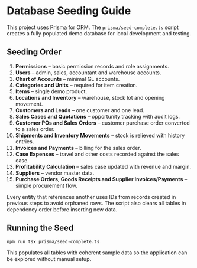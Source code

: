 # Database Seeding Guide

This project uses Prisma for ORM. The `prisma/seed-complete.ts` script creates a fully populated demo database for local development and testing.

## Seeding Order

1. **Permissions** – basic permission records and role assignments.
2. **Users** – admin, sales, accountant and warehouse accounts.
3. **Chart of Accounts** – minimal GL accounts.
4. **Categories and Units** – required for item creation.
5. **Items** – single demo product.
6. **Locations and Inventory** – warehouse, stock lot and opening movement.
7. **Customers and Leads** – one customer and one lead.
8. **Sales Cases and Quotations** – opportunity tracking with audit logs.
9. **Customer POs and Sales Orders** – customer purchase order converted to a sales order.
10. **Shipments and Inventory Movements** – stock is relieved with history entries.
11. **Invoices and Payments** – billing for the sales order.
12. **Case Expenses** – travel and other costs recorded against the sales case.
13. **Profitability Calculation** – sales case updated with revenue and margin.
14. **Suppliers** – vendor master data.
15. **Purchase Orders, Goods Receipts and Supplier Invoices/Payments** – simple procurement flow.

Every entity that references another uses IDs from records created in previous steps to avoid orphaned rows. The script also clears all tables in dependency order before inserting new data.

## Running the Seed

```bash
npm run tsx prisma/seed-complete.ts
```

This populates all tables with coherent sample data so the application can be explored without manual setup.

